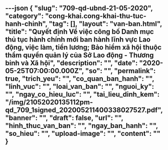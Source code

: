 ---json
{
    "slug": "709-qd-ubnd-21-05-2020",
    "category": "cong-khai.cong-khai-thu-tuc-hanh-chinh",
    "tag": [],
    "layout": "van-ban.html",
    "title": "Quyết định Về việc công bố Danh mục thủ tục hành chính mới ban hành lĩnh vực Lao động, việc làm, tiền lương; Bảo hiểm xã hội thuộc thẩm quyền quản lý của Sở Lao động - Thương binh và Xã hội",
    "description": "",
    "date": "2020-05-25T07:00:00.000Z",
    "so": "",
    "permalink": true,
    "trich_yeu": "",
    "co_quan_ban_hanh": "",
    "linh_vuc": "",
    "loai_van_ban": "",
    "nguoi_ky": "",
    "ngay_co_hieu_luc": "",
    "tai_lieu_dinh_kem": "/img/21052020135112pm-qd_709_1signed_202005211400338027527.pdf",
    "banner": "",
    "draft": false,
    "url": "",
    "hinh_thuc_van_ban": "",
    "ngay_ban_hanh": "",
    "so_hieu": "",
    "upload-image": "",
    "__content__": ""
}
---
